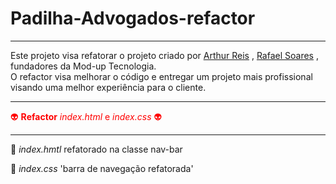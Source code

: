 # Padilha-Advogados-refactor

***

Este projeto visa refatorar o projeto criado por  [Arthur Reis](https://github.com/friarthur) , [Rafael Soares](https://github.com/rafaelrss41)
, fundadores da Mod-up Tecnologia.<br>
O refactor visa melhorar o código e entregar um projeto mais profissional visando uma melhor experiência para o cliente.

***


<font color=red> :alien: **Refactor** *index.html* e *index.css* :alien:</font>




***
:rocket: *index.hmtl* refatorado na classe nav-bar

:rocket: *index.css* 'barra de navegação refatorada'
